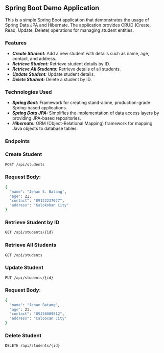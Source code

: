 ## Spring Boot Demo Application

This is a simple Spring Boot application that demonstrates the usage of Spring Data JPA and Hibernate. The application provides CRUD (Create, Read, Update, Delete) operations for managing student entities.

### Features

- **_Create Student:_** Add a new student with details such as name, age, contact, and address.
- **_Retrieve Student:_** Retrieve student details by ID.
- **_Retrieve All Students:_** Retrieve details of all students.
- **_Update Student:_** Update student details.
- **_Delete Student:_** Delete a student by ID.

### Technologies Used

- **_Spring Boot:_** Framework for creating stand-alone, production-grade Spring-based applications.
- **_Spring Data JPA:_** Simplifies the implementation of data access layers by providing JPA-based repositories.
- **_Hibernate:_** ORM (Object-Relational Mapping) framework for mapping Java objects to database tables.

### Endpoints

### Create Student

```bash
POST /api/students
```

### Request Body:

```bash
{
  "name": "Jehan S. Batang",
  "age": 21,
  "contact": "09122237027",
  "address": "Kalokohan City"
}
```

### Retrieve Student by ID

```bash
GET /api/students/{id}
```

### Retrieve All Students

```bash
GET /api/students
```

### Update Student

```bash
PUT /api/students/{id}
```

### Request Body:

```bash
{
  "name": "Jehan Batang",
  "age": 21,
  "contact": "09456009512",
  "address": "Caloocan City"
}
```

### Delete Student

```bash
DELETE /api/students/{id}
```